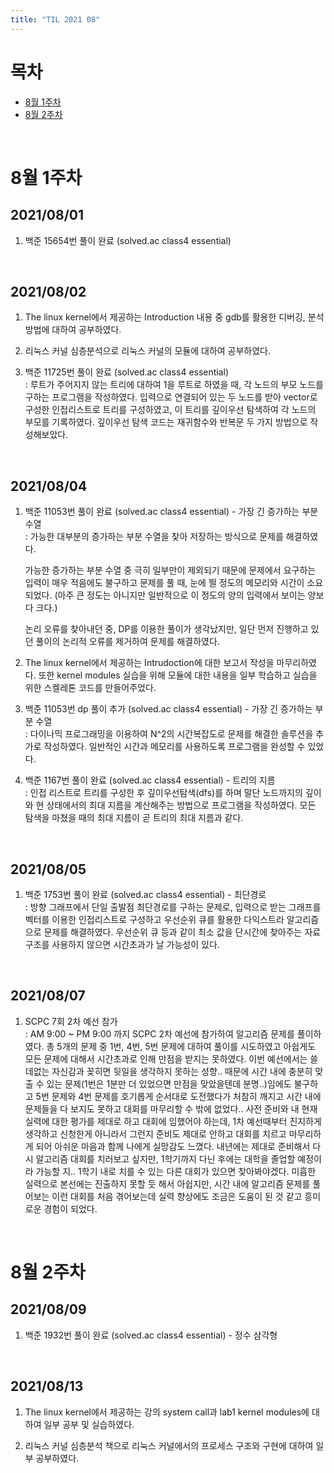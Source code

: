```yaml
---
title: "TIL 2021 08"
---
```


# 목차
* [8월 1주차](#8월-1주차)
* [8월 2주차](#8월-2주차)

<br>

# 8월 1주차
## 2021/08/01
1. 백준 15654번 풀이 완료 (solved&#46;ac class4 essential)  

<br>

## 2021/08/02
1. The linux kernel에서 제공하는 Introduction 내용 중 gdb를 활용한 디버깅, 분석 방법에 대하여 공부하였다.

1. 리눅스 커널 심층분석으로 리눅스 커널의 모듈에 대하여 공부하였다.

1. 백준 11725번 풀이 완료 (solved&#46;ac class4 essential)  
: 루트가 주어지지 않는 트리에 대하여 1을 루트로 하였을 때, 각 노드의 부모 노드를 구하는 프로그램을 작성하였다. 입력으로 연결되어 있는 두 노드를 받아 vector로 구성한 인접리스트로 트리를 구성하였고, 이 트리를 깊이우선 탐색하여 각 노드의 부모를 기록하였다. 깊이우선 탐색 코드는 재귀함수와 반복문 두 가지 방법으로 작성해보았다.

<br>

## 2021/08/04
1. 백준 11053번 풀이 완료 (solved&#46;ac class4 essential) - 가장 긴 증가하는 부분 수열  
   : 가능한 대부분의 증가하는 부분 수열을 찾아 저장하는 방식으로 문제를 해결하였다.

   가능한 증가하는 부분 수열 중 극히 일부만이 제외되기 때문에 문제에서 요구하는 입력이 매우 적음에도 불구하고 문제를 풀 때, 눈에 띌 정도의 메모리와 시간이 소요되었다.
   (아주 큰 정도는 아니지만 일반적으로 이 정도의 양의 입력에서 보이는 양보다 크다.)

   논리 오류를 찾아내던 중, DP를 이용한 풀이가 생각났지만, 일단 먼저 진행하고 있던 풀이의 논리적 오류를 제거하여 문제를 해결하였다.
   
1. The linux kernel에서 제공하는 Intrudoction에 대한 보고서 작성을 마무리하였다. 또한 kernel modules 실습을 위해 모듈에 대한 내용을 일부 학습하고 실습을 위한 스켈레톤 코드를 만들어주었다.

1.  백준 11053번 dp 풀이 추가 (solved&#46;ac class4 essential) - 가장 긴 증가하는 부분 수열  
   : 다이나믹 프로그래밍을 이용하여 N^2의 시간복잡도로 문제를 해결한 솔루션을 추가로 작성하였다. 일반적인 시간과 메모리를 사용하도록 프로그램을 완성할 수 있었다.

1. 백준 1167번 풀이 완료 (solved&#46;ac class4 essential) - 트리의 지름  
: 인접 리스트로 트리를 구성한 후 깊이우선탐색(dfs)를 하며 말단 노드까지의 깊이와 현 상태에서의 최대 지름을 계산해주는 방법으로 프로그램을 작성하였다. 모든 탐색을 마쳤을 때의 최대 지름이 곧 트리의 최대 지름과 같다.

<br>

## 2021/08/05
1. 백준 1753번 풀이 완료 (solved&#46;ac class4 essential) - 최단경로  
: 방향 그래프에서 단일 출발점 최단경로를 구하는 문제로, 입력으로 받는 그래프를 벡터를 이용한 인접리스트로 구성하고 우선순위 큐를 활용한 다익스트라 알고리즘으로 문제를 해결하였다. 우선순위 큐 등과 같이 최소 값을 단시간에 찾아주는 자료구조를 사용하지 않으면 시간초과가 날 가능성이 있다.

<br>

## 2021/08/07
1. SCPC 7회 2차 예선 참가  
: AM 9:00 ~ PM 9:00 까지 SCPC 2차 예선에 참가하여 알고리즘 문제를 풀이하였다. 총 5개의 문제 중 1번, 4번, 5번 문제에 대하여 풀이를 시도하였고 아쉽게도 모든 문제에 대해서 시간초과로 인해 만점을 받지는 못하였다. 이번 예선에서는 쓸데없는 자신감과 꽂히면 뒷일을 생각하지 못하는 성향.. 때문에 시간 내에 충분히 맞출 수 있는 문제(1번은 1분만 더 있었으면 만점을 맞았을텐데 분명..)임에도 불구하고 5번 문제와 4번 문제를 호기롭게 순서대로 도전했다가 처참히 깨지고 시간 내에 문제들을 다 보지도 못하고 대회를 마무리할 수 밖에 없었다.. 사전 준비와 내 현재 실력에 대한 평가를 제대로 하고 대회에 임했어야 하는데, 1차 예선때부터 진지하게 생각하고 신청한게 아니라서 그런지 준비도 제대로 안하고 대회를 치르고 마무리하게 되어 아쉬운 마음과 함께 나에게 실망감도 느꼈다. 내년에는 제대로 준비해서 다시 알고리즘 대회를 치러보고 싶지만, 1학기까지 다닌 후에는 대학을 졸업할 예정이라 가능할 지.. 1학기 내로 치를 수 있는 다른 대회가 있으면 찾아봐야겠다. 미흡한 실력으로 본선에는 진출하지 못할 듯 해서 아쉽지만, 시간 내에 알고리즘 문제를 풀어보는 이런 대회를 처음 겪어보는데 실력 향상에도 조금은 도움이 된 것 같고 흥미로운 경험이 되었다.

<br>

# 8월 2주차
## 2021/08/09
1.  백준 1932번 풀이 완료 (solved&#46;ac class4 essential) - 정수 삼각형

<br>

## 2021/08/13
1. The linux kernel에서 제공하는 강의 system call과 lab1 kernel modules에 대하여 일부 공부 및 실습하였다.

1. 리눅스 커널 심층분석 책으로 리눅스 커널에서의 프로세스 구조와 구현에 대하여 일부 공부하였다.

<br>

